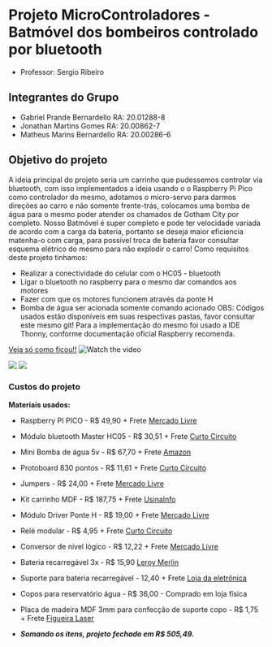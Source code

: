 # Projeto MicroControladores - Batmóvel dos bombeiros controlado por bluetooth
- Professor: Sergio Ribeiro 

## Integrantes do Grupo 
- Gabriel Prande Bernardello    RA: 20.01288-8
- Jonathan Martins Gomes        RA: 20.00862-7
- Matheus Marins Bernardello    RA: 20.00286-6

## Objetivo do projeto 

A ideia principal do projeto seria um carrinho que pudessemos controlar via bluetooth, com isso implementados a ideia usando o o Raspberry Pi Pico como controlador do mesmo, adotamos o micro-servo para darmos direções ao carro e não somente frente-trás, colocamos uma bomba de água para o mesmo poder atender os chamados de Gotham City por completo. 
Nosso Batmóvel é super completo e pode ter velocidade variada de acordo com a carga da bateria, portanto se deseja maior eficiencia matenha-o com carga, para possível troca de bateria favor consultar esquema elétrico do mesmo para não explodir o carro!
Como requisitos deste projeto tinhamos: 
- Realizar a conectividade do celular com o HC05 - bluetooth 
- Ligar o bluetooth no raspberry para o mesmo dar comandos aos motores
- Fazer com que os motores funcionem através da ponte H
- Bomba de água ser acionada somente comando acionado
OBS: Códigos usados estão disponíveis em suas respectivas pastas, favor consultar este mesmo git! Para a implementação do mesmo foi usado a IDE Thonny, conforme documentação oficial Raspberry recomenda. 

[Veja só como ficou!!](https://youtu.be/vZS8VveIKf4)
![Watch the video](https://youtu.be/E4jR8mIG90I)

<img src="/Fotos/carro.jpeg">
<img src="/Fotos/bombeiro.jpeg">


### Custos do projeto 
**Materiais usados:**
- Raspberry PI PICO - R$ 49,90 + Frete [Mercado Livre](https://produto.mercadolivre.com.br/MLB-3112865208-placa-raspberry-pi-pico-pronta-entrega-_JM?matt_tool=40343894&matt_word=&matt_source=google&matt_campaign_id=14303413655&matt_ad_group_id=133855953276&matt_match_type=&matt_network=g&matt_device=c&matt_creative=584156655519&matt_keyword=&matt_ad_position=&matt_ad_type=pla&matt_merchant_id=683141687&matt_product_id=MLB3112865208&matt_product_partition_id=1816238256222&matt_target_id=aud-1966009190540:pla-1816238256222&gclid=Cj0KCQjw7PCjBhDwARIsANo7CgkmehwrmQquv8RtEMShWC1YGl8gpfhthpJWBV20UmKZsy4QnM3t3bsaApMmEALw_wcB)

- Módulo bluetooth Master HC05 - R$ 30,51 + Frete [Curto Circuito](https://curtocircuito.com.br/modulo-bluetooth-master-hc05.html?utm_term=&utm_campaign=&utm_source=adwords&utm_medium=ppc&hsa_acc=7016354091&hsa_cam=20120617836&hsa_grp=146883402697&hsa_ad=658348170880&hsa_src=g&hsa_tgt=pla-1513250356744&hsa_kw=&hsa_mt=&hsa_net=adwords&hsa_ver=3&gclid=Cj0KCQjw7PCjBhDwARIsANo7Cglzpr6OAQ8jeTGvstxQfQD54pw-qoCu-7GztwpsirBtI1xdC6O5EmsaAto7EALw_wcB) 

- Mini Bomba de água 5v - R$ 67,70 + Frete [Amazon](https://www.amazon.com.br/Queenser-bomba-submergível-silenciosa-elevador/dp/B09C8KM352/ref=asc_df_B09C8KM352/?tag=googleshopp00-20&linkCode=df0&hvadid=379714841427&hvpos=&hvnetw=g&hvrand=5834169608499349378&hvpone=&hvptwo=&hvqmt=&hvdev=c&hvdvcmdl=&hvlocint=&hvlocphy=1001767&hvtargid=pla-1449770690808&psc=1)

- Protoboard 830 pontos - R$ 11,61 + Frete [Curto Circuito](https://curtocircuito.com.br/protoboard-830-pontos.html?utm_term=&utm_campaign=&utm_source=adwords&utm_medium=ppc&hsa_acc=7016354091&hsa_cam=18092179832&hsa_grp=139707858905&hsa_ad=617274207530&hsa_src=g&hsa_tgt=pla-379661118706&hsa_kw=&hsa_mt=&hsa_net=adwords&hsa_ver=3&gclid=Cj0KCQjw7PCjBhDwARIsANo7Cgl6eE_Ar54K0S3-FHv1Gvf_Fu6J3yYM-8drIweWrWIdOsKZRHgqrE0aAqRlEALw_wcB)

- Jumpers - R$ 24,00 + Frete [Mercado Livre](https://produto.mercadolivre.com.br/MLB-1021476692-kit-jumper-20cm-60-pecas-mxf-mxm-fxf-arduino-cabinho-wire-_JM#is_advertising=true&position=3&search_layout=grid&type=pad&tracking_id=c1fc22c3-26a5-45ac-9907-e5d6f22fa532&is_advertising=true&ad_domain=VQCATCORE_LST&ad_position=3&ad_click_id=MzQ0OWFmZjYtMGIyYS00ZTQ2LThlMjctYWUyZDUyYzJmMWJl)

- Kit carrinho MDF - R$ 187,75 + Frete [UsinaInfo](https://www.usinainfo.com.br/kit-robotica/carrinho-arduino-mdf-4wd-200rpm-v2-com-micro-servo-motor-e-eixo-movel-kit-chassi-manual-de-montagem-4846.html)

- Módulo Driver Ponte H - R$ 19,00 + Frete [Mercado Livre](https://produto.mercadolivre.com.br/MLB-1954738598-modulo-driver-ponte-h-l298n-l298-_JM?matt_tool=40343894&matt_word=&matt_source=google&matt_campaign_id=14303413655&matt_ad_group_id=133855953276&matt_match_type=&matt_network=g&matt_device=c&matt_creative=584156655519&matt_keyword=&matt_ad_position=&matt_ad_type=pla&matt_merchant_id=687433387&matt_product_id=MLB1954738598&matt_product_partition_id=1801030559419&matt_target_id=aud-1966009190540:pla-1801030559419&gclid=Cj0KCQjw7PCjBhDwARIsANo7CgkuPJaqAIdNTUEV2nlsV4KBbKwOzwXezCXHSzuFMTpDsP1FfJgKwckaAuY2EALw_wcB)

- Relé modular - R$ 4,95 + Frete [Curto Circuito](https://curtocircuito.com.br/modulo-rele-5v-10a-1-canal.html?utm_term=&utm_campaign=&utm_source=adwords&utm_medium=ppc&hsa_acc=7016354091&hsa_cam=15492204693&hsa_grp=133699292634&hsa_ad=567463285566&hsa_src=g&hsa_tgt=pla-1513250355344&hsa_kw=&hsa_mt=&hsa_net=adwords&hsa_ver=3&gclid=Cj0KCQjw7PCjBhDwARIsANo7CgkhQQXyi93agv2hKwMZSVtkBAQ_93oMOYfg1mLfjzL97F2QIl078QsaAimHEALw_wcB)

- Conversor de nível lógico - R$ 12,22 + Frete [Mercado Livre](https://produto.mercadolivre.com.br/MLB-1109659627-conversor-de-nivel-logico-i2c-33-5v-bidirecional-_JM?matt_tool=40343894&matt_word=&matt_source=google&matt_campaign_id=14303413655&matt_ad_group_id=133855953276&matt_match_type=&matt_network=g&matt_device=c&matt_creative=584156655519&matt_keyword=&matt_ad_position=&matt_ad_type=pla&matt_merchant_id=306483302&matt_product_id=MLB1109659627&matt_product_partition_id=1816238256222&matt_target_id=aud-1966009190540:pla-1816238256222&gclid=Cj0KCQjw7PCjBhDwARIsANo7CgkUntVl_Pm9UT31zOXigIVAVss4Ht8FlzYBs8XDG-eZtXmA3kMaMj0aAjCnEALw_wcB)

- Bateria recarregável 3x - R$ 15,90 [Leroy Merlin](https://www.leroymerlin.com.br/bateria-li-ion-18650-6800mah-3-7v-recarregavel_1571036170?region=outros&gclid=Cj0KCQjw7PCjBhDwARIsANo7Cgm3fb9RE-DoZj841HlZLK-m85ldd46PftG2A1n_4ipDkV6OXRQiTGYaAnKEEALw_wcB)

- Suporte para bateria recarregável - 12,40 + Frete [Loja da eletrônica](https://www.lojadarobotica.com.br/suporte-de-bateria-18650-para-3-baterias?utm_source=Site&utm_medium=GoogleMerchant&utm_campaign=GoogleMerchant&gclid=Cj0KCQjw7PCjBhDwARIsANo7CglmI22-X1Hgk5cILHv0flF3SEFqbkzA1oO3JdJJ5mQ_cLUA-OlPCfEaAjfGEALw_wcB)

- Copos para reservatório água - R$ 36,00 - Comprado em loja física

- Placa de madeira MDF 3mm para confecção de suporte copo - R$ 1,75 + Frete [Figueira Laser](https://www.figueiralaser.com.br/ver-recorte-personalizado/recorte-quadrado-ou-retangulo/3/mdf-3-mm/15.00-x-15.00-cm)

- **_Somando os itens, projeto fechado em R$ 505,49._**

